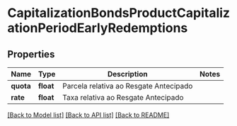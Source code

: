 # CapitalizationBondsProductCapitalizationPeriodEarlyRedemptions

## Properties
Name | Type | Description | Notes
------------ | ------------- | ------------- | -------------
**quota** | **float** | Parcela relativa ao Resgate Antecipado | 
**rate** | **float** | Taxa relativa ao Resgate Antecipado | 

[[Back to Model list]](../README.md#documentation-for-models) [[Back to API list]](../README.md#documentation-for-api-endpoints) [[Back to README]](../README.md)

